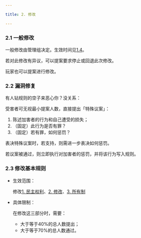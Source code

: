 ```yaml
---

title: 2. 修改

---
```


### 2.1 一般修改

一般修改由管理组决定。生效时间见[1.4](1.民主权利)。

若对此修改有异议，可以提案要求停止或回退此次修改。

玩家也可以提案进行修改。

### 2.2 漏洞修复

有人钻规则的空子来恶心你？没关系：

受害者可无视最小提案人数，直接提出「特殊议案」：

1. 陈述加害者的行为和自己遭受的损失；
2. （固定）此行为是否有罪？
3. （固定）若有罪，如何惩罚？

表决特殊议案时，若支持，则需进一步表决如何惩罚。

若议案被通过，则立即执行对加害者的惩罚，并将该行为写入规则。

### 2.3 修改基本规则

- 生效范围：

  修改[1. 民主权利](1.民主权利)、[2. 修改](2.修改)、[3. 所有制](3.所有制)

- 具体限制：

  在修改这三部分时，需要：

    - 大于等于40%的总人数提出；
    - 大于等于70%的总人数通过。